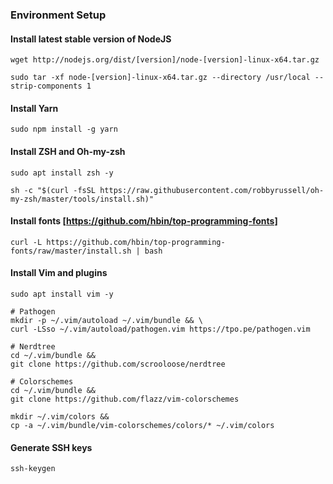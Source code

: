 ### Environment Setup

#### Install latest stable version of NodeJS
```
wget http://nodejs.org/dist/[version]/node-[version]-linux-x64.tar.gz

sudo tar -xf node-[version]-linux-x64.tar.gz --directory /usr/local --strip-components 1
```

#### Install Yarn
```
sudo npm install -g yarn
```

#### Install ZSH and Oh-my-zsh
```
sudo apt install zsh -y

sh -c "$(curl -fsSL https://raw.githubusercontent.com/robbyrussell/oh-my-zsh/master/tools/install.sh)"
```

#### Install fonts [https://github.com/hbin/top-programming-fonts]
```
curl -L https://github.com/hbin/top-programming-fonts/raw/master/install.sh | bash
```

#### Install Vim and plugins
```
sudo apt install vim -y

# Pathogen
mkdir -p ~/.vim/autoload ~/.vim/bundle && \
curl -LSso ~/.vim/autoload/pathogen.vim https://tpo.pe/pathogen.vim

# Nerdtree
cd ~/.vim/bundle &&
git clone https://github.com/scrooloose/nerdtree

# Colorschemes
cd ~/.vim/bundle &&
git clone https://github.com/flazz/vim-colorschemes

mkdir ~/.vim/colors &&
cp -a ~/.vim/bundle/vim-colorschemes/colors/* ~/.vim/colors
```

#### Generate SSH keys
```
ssh-keygen
```
